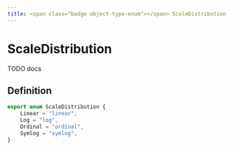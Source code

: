 ```yaml
---
title: <span class="badge object-type-enum"></span> ScaleDistribution
---
```

# <span class="badge object-type-enum"></span> ScaleDistribution

TODO docs

## Definition

```typescript
export enum ScaleDistribution {
	Linear = "linear",
	Log = "log",
	Ordinal = "ordinal",
	Symlog = "symlog",
}

```
